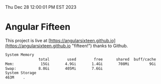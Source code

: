 Thu Dec 28 12:00:01 PM EST 2023

# Angular Fifteen


This project is live at [https://angularsixteen.github.io](https://angularsixteen.github.io "fifteen!") thanks to Github.

```bash
System Memory
               total        used        free      shared  buff/cache   available
Mem:            15Gi       4.9Gi       1.4Gi       708Mi         9Gi        10Gi
Swap:          8.0Gi       405Mi       7.6Gi
System Storage
463M	.
```
